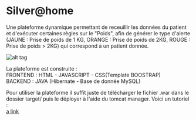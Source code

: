 # Silver@home 
Une plateforme dynamique permettant de receuillir les données du patient et d'exécuter certaines règles sur le "Poids", afin de générer le type d'alerte (JAUNE : Prise de poids de 1 KG, ORANGE : Prise de poids de 2KG, ROUGE : Prise de poids > 2KG) qui correspond à un patient donnée.


![alt tag](http://i.imgur.com/AGjZO4Y.png)


La plateforme est construite : <br />
FRONTEND : HTML - JAVASCRIPT - CSS(Template BOOSTRAP)<br />
BACKEND : JAVA (Hibernate - Base de donnée MySQL)<br />

Pour utiliser la plateforme il suffit juste de télécharger le fichier .war dans le dossier target/ puis le déployer à l'aide du tomcat manager. Voici un tutoriel : <br />
[a link](http://www.vogella.com/tutorials/ApacheTomcat/article.html)

